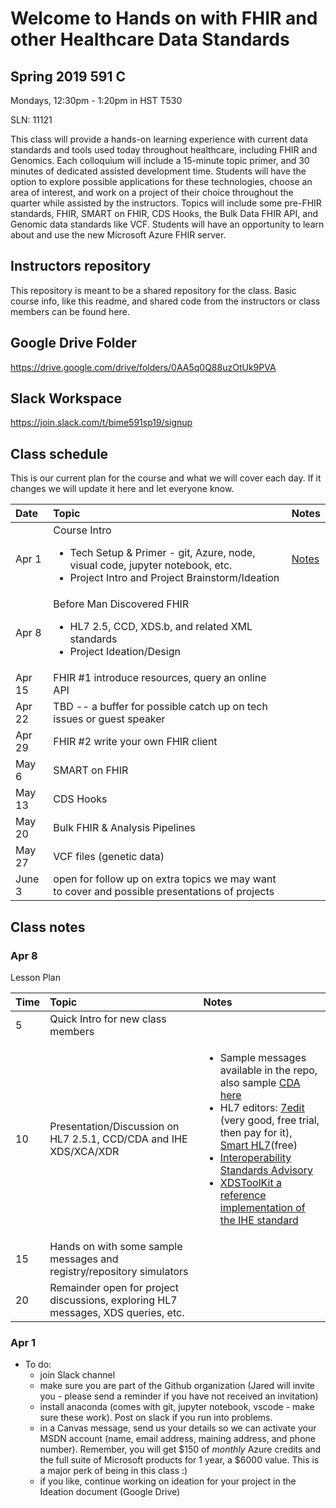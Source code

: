 # Welcome to Hands on with FHIR and other Healthcare Data Standards

## Spring 2019 591 C
Mondays, 12:30pm - 1:20pm in HST T530

SLN: 11121

This class will provide a hands-on learning experience with current data standards and tools used today throughout healthcare, including FHIR and Genomics. Each colloquium will include a 15-minute topic primer, and 30 minutes of dedicated assisted development time. Students will have the option to explore possible applications for these technologies, choose an area of interest, and work on a project of their choice throughout the quarter while assisted by the instructors. Topics will include some pre-FHIR standards, FHIR, SMART on FHIR, CDS Hooks, the Bulk Data FHIR API, and Genomic data standards like VCF. Students will have an opportunity to learn about and use the new Microsoft Azure FHIR server.

## Instructors repository
This repository is meant to be a shared repository for the class.  Basic course info, like this readme, and shared code from the instructors or class members can be found here.

## Google Drive Folder
https://drive.google.com/drive/folders/0AA5q0Q88uzOtUk9PVA

## Slack Workspace
https://join.slack.com/t/bime591sp19/signup

## Class schedule
This is our current plan for the course and what we will cover each day.  If it changes we will update it here and let everyone know.

|Date|Topic|Notes|
|:-------|:--------|:-----|
| Apr 1 | Course Intro <ul><li>Tech Setup & Primer - git, Azure, node, visual code, jupyter notebook, etc.</li><li>Project Intro and Project Brainstorm/Ideation</li></ul>|[Notes](#apr-1)|
|Apr 8 | Before Man Discovered FHIR<ul><li>HL7 2.5, CCD, XDS.b, and related XML standards</li><li>Project Ideation/Design</li></ul>||
| Apr 15 | FHIR #1 introduce resources, query an online API ||
| Apr 22 | TBD -- a buffer for possible catch up on tech issues or guest speaker ||
| Apr 29 | FHIR #2 write your own FHIR client ||
| May 6 |  SMART on FHIR ||
| May 13 | CDS Hooks ||
| May 20 | Bulk FHIR & Analysis Pipelines ||
| May 27 | VCF files (genetic data) ||
| June 3 | open for follow up on extra topics we may want to cover and possible presentations of projects ||

## Class notes
### Apr 8
Lesson Plan

|Time|Topic|Notes|
|:-------|:--------|:-----|
|5|Quick Intro for new class members||
|10|Presentation/Discussion on HL7 2.5.1, CCD/CDA and IHE XDS/XCA/XDR|<ul><li>Sample messages available in the repo, also sample [CDA here](https://github.com/chb/sample_ccdas/blob/master/HL7%20Samples/CCD.sample.xml)</li><li>HL7 editors: [7edit](http://www.7edit.com/home/index.php) (very good, free trial, then pay for it), [Smart HL7](http://smarthl7.com/)(free)</li><li>[Interoperability Standards Advisory](https://www.healthit.gov/isa/sites/isa/files/inline-files/2019ISAReferenceEdition.pdf)</li><li>[XDSToolKit a reference implementation of the IHE standard](https://github.com/usnistgov/iheos-toolkit2)</li>
|15|Hands on with some sample messages and registry/repository simulators|
|20|Remainder open for project discussions, exploring HL7 messages, XDS queries, etc.|

### Apr 1
- To do:
  - join Slack channel
  - make sure you are part of the Github organization (Jared will invite you - please send a reminder if you have not received an invitation)
  - install anaconda (comes with git, jupyter notebook, vscode - make sure these work). Post on slack if you run into problems.
  - in a Canvas message, send us your details so we can activate your MSDN account (name, email address, maining address, and phone number). Remember, you will get $150 of *monthly* Azure credits and the full suite of Microsoft products for 1 year, a $6000 value. This is a major perk of being in this class :)
  - if you like, continue working on ideation for your project in the Ideation document (Google Drive)
  
  
